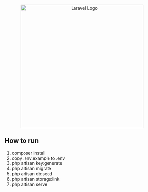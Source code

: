 <p align="center"><a href="https://laravel.com" target="_blank"><img src="https://raw.githubusercontent.com/laravel/art/master/logo-lockup/5%20SVG/2%20CMYK/1%20Full%20Color/laravel-logolockup-cmyk-red.svg" width="400" alt="Laravel Logo"></a></p>

## How to run

<ol>
    <li>composer install</li>
    <li>copy .env.example to .env</li>
    <li>php artisan key:generate</li>
    <li>php artisan migrate</li>
    <li>php artisan db:seed</li>
    <li>php artisan storage:link</li>
    <li>php artisan serve</li>
</ol>